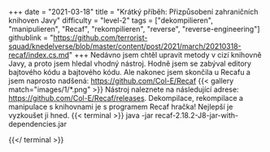 +++
date = "2021-03-18"
title = "Krátký příběh: Přizpůsobení zahraničních knihoven Javy"
difficulty = "level-2"
tags = ["dekompilieren", "manipulieren", "Recaf", "rekompilieren", "reverse", "reverse-engineering"]
githublink = "https://github.com/terrorist-squad/knedelverse/blob/master/content/post/2021/march/20210318-recaf/index.cs.md"
+++
Nedávno jsem chtěl upravit metody v cizí knihovně Javy, a proto jsem hledal vhodný nástroj. Hodně jsem se zabýval editory bajtového kódu a bajtového kódu. Ale nakonec jsem skončila u Recafu a jsem naprosto nadšená: https://github.com/Col-E/Recaf
{{< gallery match="images/1/*.png" >}}
Nástroj naleznete na následující adrese: https://github.com/Col-E/Recaf/releases. Dekompilace, rekompilace a manipulace s knihovnami je s programem Recaf hračka! Nejlepší je vyzkoušet ji hned.
{{< terminal >}}
java -jar recaf-2.18.2-J8-jar-with-dependencies.jar

{{</ terminal >}}

